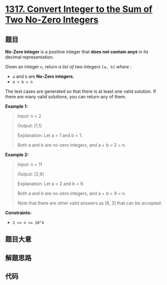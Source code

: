# [1317. Convert Integer to the Sum of Two No-Zero Integers](https://leetcode.com/problems/convert-integer-to-the-sum-of-two-no-zero-integers/)

## 题目

**No-Zero integer** is a positive integer that **does not contain any`0`** in
its decimal representation.

Given an integer `n`, return _a list of two integers_ `[a, b]` _where_ :

- `a` and `b` are **No-Zero integers**.
- `a + b = n`

The test cases are generated so that there is at least one valid solution. If
there are many valid solutions, you can return any of them.

**Example 1:**

> Input: n = 2
>
> Output: [1,1]
>
> Explanation: Let a = 1 and b = 1.
>
> Both a and b are no-zero integers, and a + b = 2 = n.

**Example 2:**

> Input: n = 11
>
> Output: [2,9]
>
> Explanation: Let a = 2 and b = 9.
>
> Both a and b are no-zero integers, and a + b = 9 = n.
>
> Note that there are other valid answers as [8, 3] that can be accepted.

**Constraints:**

- `2 <= n <= 10^4`

## 题目大意

## 解题思路

## 代码

```javascript

```
